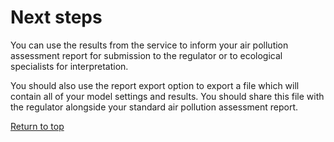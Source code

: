 <div id='top'></div>

# Next steps

You can use the results from the service to inform your air pollution assessment report for submission to the regulator or to ecological specialists for interpretation.

You should also use the report export option to export a file which will contain all of your model settings and results. You should share this file with the regulator alongside your standard air pollution assessment report.

[Return to top](#top)

